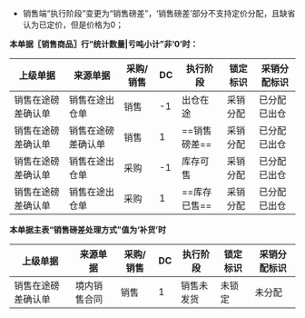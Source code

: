 
- 销售端“执行阶段”变更为“销售磅差”，‘销售磅差’部分不支持定价分配，且缺省认为已定价，但是价格为0；

**本单据〖销售商品〗行“统计数量|亏吨小计”非‘0’时：**

| 上级单据      | 来源单据      | 采购/销售 | DC  | 执行阶段     | 锁定标识 | 采销分配标识 |
| --------- | --------- | ----- | --- | -------- | ---- | ------ |
| 销售在途磅差确认单 | 销售在途出仓单   | 销售    | -1  | 出仓在途     | 采销分配 | 已分配已出仓 |
| 销售在途磅差确认单 | 销售在途磅差确认单 | 销售    | 1   | ==销售磅差== | 采销分配 | 已分配已出仓 |
| 销售在途磅差确认单 | 销售在途出仓单   | 采购    | -1  | 库存可售     | 采销分配 | 已分配已出仓 |
| 销售在途磅差确认单 | 销售在途出仓单   | 采购    | 1   | ==库存已售== | 采销分配 | 已分配已出仓 |
**本单据主表“销售磅差处理方式”值为‘补货’时**

| 上级单据      | 来源单据   | 采购/销售 | DC  | 执行阶段  | 锁定标识 | 采销分配标识 |
| --------- | ------ | ----- | --- | ----- | ---- | ------ |
| 销售在途磅差确认单 | 境内销售合同 | 销售    | 1   | 销售未发货 | 未锁定  | 未分配    |
